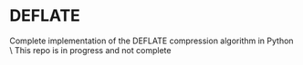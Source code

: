 # DEFLATE
Complete implementation of the DEFLATE compression algorithm in Python \\
This repo is in progress and not complete 
